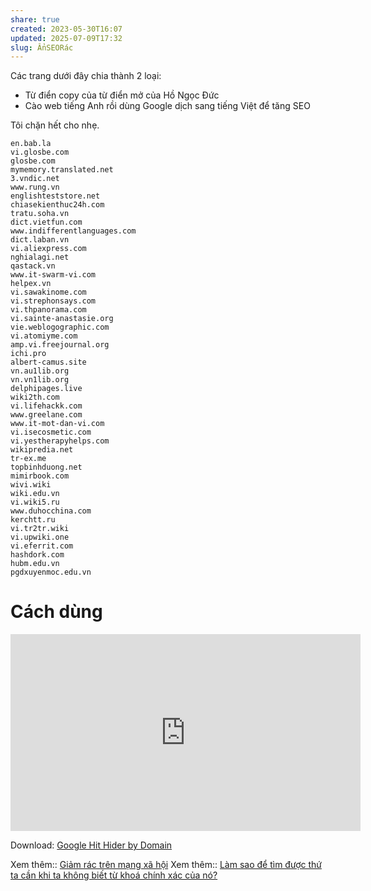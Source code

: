 ```yaml
---
share: true
created: 2023-05-30T16:07
updated: 2025-07-09T17:32
slug: ẨnSEORác
---
```

Các trang dưới đây chia thành 2 loại:
- Từ điển copy của từ điển mở của Hồ Ngọc Đức
- Cào web tiếng Anh rồi dùng Google dịch sang tiếng Việt để tăng SEO

Tôi chặn hết cho nhẹ.
```
en.bab.la
vi.glosbe.com
glosbe.com
mymemory.translated.net
3.vndic.net
www.rung.vn
englishteststore.net
chiasekienthuc24h.com
tratu.soha.vn
dict.vietfun.com
www.indifferentlanguages.com
dict.laban.vn
vi.aliexpress.com
nghialagi.net
qastack.vn
www.it-swarm-vi.com
helpex.vn
vi.sawakinome.com
vi.strephonsays.com
vi.thpanorama.com
vi.sainte-anastasie.org
vie.weblogographic.com
vi.atomiyme.com
amp.vi.freejournal.org
ichi.pro
albert-camus.site
vn.au1lib.org
vn.vn1lib.org
delphipages.live
wiki2th.com
vi.lifehackk.com
www.greelane.com
www.it-mot-dan-vi.com
vi.isecosmetic.com
vi.yestherapyhelps.com
wikipredia.net
tr-ex.me
topbinhduong.net
mimirbook.com
wivi.wiki
wiki.edu.vn
vi.wiki5.ru
www.duhocchina.com
kerchtt.ru
vi.tr2tr.wiki
vi.upwiki.one
vi.eferrit.com
hashdork.com
hubm.edu.vn
pgdxuyenmoc.edu.vn
```
# Cách dùng
<iframe width="560" height="315" src="https://www.youtube.com/embed/u0431tculpg?si=eQC7fXJ5k2Bd_svs" title="YouTube video player" frameborder="0" allow="accelerometer; autoplay; clipboard-write; encrypted-media; gyroscope; picture-in-picture; web-share" referrerpolicy="strict-origin-when-cross-origin" allowfullscreen></iframe>

Download: [Google Hit Hider by Domain](http://www.jeffersonscher.com/gm/google-hit-hider/)

Xem thêm:: [Giảm rác trên mạng xã hội](./Gi%E1%BA%A3m%20r%C3%A1c%20tr%C3%AAn%20m%E1%BA%A1ng%20x%C3%A3%20h%E1%BB%99i.md)
Xem thêm:: [Làm sao để tìm được thứ ta cần khi ta không biết từ khoá chính xác của nó?](L%C3%A0m%20sao%20%C4%91%E1%BB%83%20t%C3%ACm%20%C4%91%C6%B0%E1%BB%A3c%20th%E1%BB%A9%20c%E1%BA%A7n%20t%C3%ACm%20khi%20kh%C3%B4ng%20bi%E1%BA%BFt%20t%E1%BB%AB%20kho%C3%A1%20ch%C3%ADnh%20x%C3%A1c%20c%E1%BB%A7a%20n%C3%B3.md)

